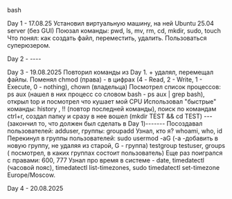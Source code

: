 bash

Day 1 - 17.08.25
Установил виртуальную машину, на ней Ubuntu 25.04 server (без GUI)
Поюзал команды: pwd, ls, mv, rm, cd, mkdir, sudo, touch
Что понял: как создать файл, переместить, удалить. Пользоваться суперюзером.

Day 2 - ----

Day 3 - 19.08.2025
Повторил команды из Day 1. + удалял, перемещал файлы.
Поменял chmod (права) -  в цифрах (4 - Read, 2 - Write, 1 - Execute, 0 - nothing),  chown (владельца)
Посмотрел список процессов: ps aux (нашел в них процесс со словом bash - ps aux | grep bash), открыл top и посмотрел что кушает мой CPU
Использовал "быстрые" команды: history , !! (повтор последней команды), поиск по командам ctrl+r, создал папку и сразу в нее вошел (mkdir TEST && cd TEST)
---(закончил то, что должен был сделать в Day 1)-------
Посоздавал пользователей: adduser, группы: groupadd
Узнал, кто я? whoami, who, id 
Перекинул в группы пользователей: sudo usermod -aG (-a -добавить в новую группу, не удаляя из старой, G - группа) testgroup testuser, groups ( посмотрел, в каких группах состоит пользователь)
Еще раз поигрался с правами: 600, 777
Узнал про время в системе - date, timedatectl (часовой пояс), timedatectl list-timezones, sudo timedatectl set-timezone Europe/Moscow.

Day 4 - 20.08.2025
